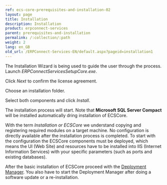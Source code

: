 ```yaml
---
ref: ecs-core-prerequisites-and-installation-02
layout: page
title: Installation
description: Installation
product: erpconnect-services
parent: prerequisites-and-installation
permalink: /:collection/:path
weight: 2
lang: en_GB
old_url: /ERPConnect-Services-EN/default.aspx?pageid=installation1
---
```


The Installation Wizard is being used to guide the user through the process.
Launch *ERPConnectServicesSetupCore.exe*.

Click *Next* to confirm the license agreement.


Choose an installation folder.


Select both components and click *Install*. 


The installation process will start. Note that **Microsoft SQL Server Compact** will be installed  automatically dring installation of ECSCore. 


With the term *Installation or ECSCore* we understand copying and registering required modules on a target machine. No configuration is directly available after the installation process is completed. To start with the configuration the ECSCore components must be deployed, which means the UI (Web Site) and resources have to be installed into IIS (Internet Information Services) with your specific parameters (such as ports and existing databases).

After the basic installation of ECSCore proceed with the [Deployment Manager](./ecs-core-deployment). You also have to start the Deployment Manager after doing a software update or a re-installation. 